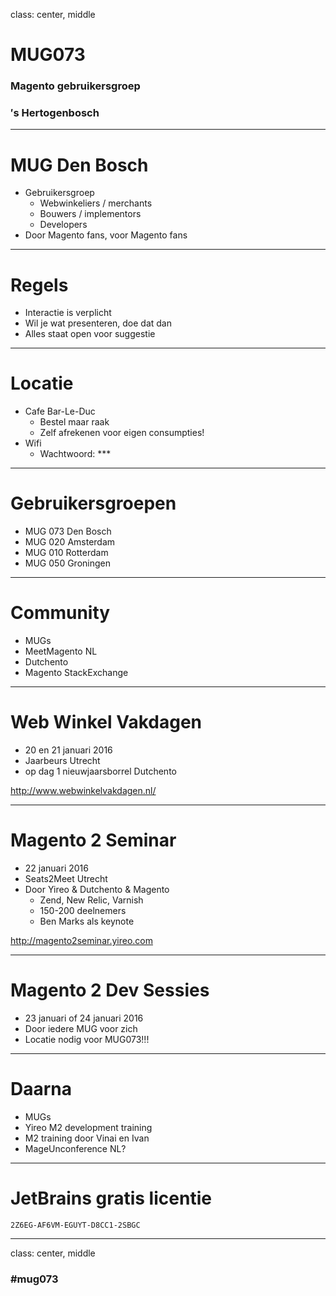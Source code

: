 class: center, middle
# MUG073
### Magento gebruikersgroep
### &prime;s Hertogenbosch

---
# MUG Den Bosch
* Gebruikersgroep
    * Webwinkeliers / merchants
    * Bouwers / implementors
    * Developers
* Door Magento fans, voor Magento fans

---
# Regels
* Interactie is verplicht
* Wil je wat presenteren, doe dat dan
* Alles staat open voor suggestie

---
# Locatie
* Cafe Bar-Le-Duc
    * Bestel maar raak
    * Zelf afrekenen voor eigen consumpties!
* Wifi
    * Wachtwoord: ***

---
# Gebruikersgroepen
* MUG 073 Den Bosch
* MUG 020 Amsterdam
* MUG 010 Rotterdam
* MUG 050 Groningen

---
# Community
* MUGs
* MeetMagento NL
* Dutchento
* Magento StackExchange

---
# Web Winkel Vakdagen
- 20 en 21 januari 2016
- Jaarbeurs Utrecht
- op dag 1 nieuwjaarsborrel Dutchento

http://www.webwinkelvakdagen.nl/

---
# Magento 2 Seminar
- 22 januari 2016
- Seats2Meet Utrecht
- Door Yireo & Dutchento & Magento
    + Zend, New Relic, Varnish
    + 150-200 deelnemers
    + Ben Marks als keynote

http://magento2seminar.yireo.com

---
# Magento 2 Dev Sessies
- 23 januari of 24 januari 2016
- Door iedere MUG voor zich
- Locatie nodig voor MUG073!!!

---
# Daarna
- MUGs
- Yireo M2 development training
- M2 training door Vinai en Ivan
- MageUnconference NL?

---
# JetBrains gratis licentie
```
2Z6EG-AF6VM-EGUYT-D8CC1-2SBGC
```

---
class: center, middle
### #mug073
